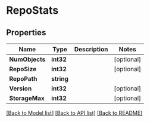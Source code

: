 # RepoStats

## Properties
Name | Type | Description | Notes
------------ | ------------- | ------------- | -------------
**NumObjects** | **int32** |  | [optional] 
**RepoSize** | **int32** |  | [optional] 
**RepoPath** | **string** |  | 
**Version** | **int32** |  | [optional] 
**StorageMax** | **int32** |  | [optional] 

[[Back to Model list]](../README.md#documentation-for-models) [[Back to API list]](../README.md#documentation-for-api-endpoints) [[Back to README]](../README.md)


